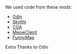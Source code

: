 We used code from these mods:

- [Odin](https://github.com/odtheking/Odin)
- [Skytils](https://github.com/Skytils/SkytilsMod)
- [CGA](https://github.com/WompWatr/CatgirlAddons)
- [MeowClient](https://github.com/q12323/Meow-Client)
- [FunnyMap](https://github.com/Harry282/FunnyMap/releases)

Extra Thanks to Odin